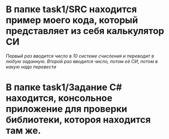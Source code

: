 # В папке task1/SRC находится пример моего кода, который представляет из себя калькулятор СИ 
*Первый раз вводится число в 10 системе счисления и переводит в любую заданную. Второй раз вводится число, потом её СИ, потом в какую надо перевести*
# В папке task1/Задание C# находится, консольное приложение для проверки библиотеки, котороя находится там же.
